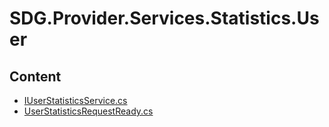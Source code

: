 # SDG.Provider.Services.Statistics.User
## Content
- [IUserStatisticsService.cs](IUserStatisticsService.cs)
- [UserStatisticsRequestReady.cs](UserStatisticsRequestReady.cs)
